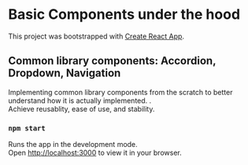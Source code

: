 # Basic Components under the hood

This project was bootstrapped with [Create React App](https://github.com/facebook/create-react-app).

## Common library components: Accordion, Dropdown, Navigation

Implementing common library components from the scratch to better understand how it is actually implemented. .\
Achieve reusablity, ease of use, and stability. 

### `npm start`

Runs the app in the development mode.\
Open [http://localhost:3000](http://localhost:3000) to view it in your browser.

